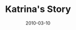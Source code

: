 ---
layout: media
category: media
title: "Katrina's Story"
date: 2010-03-10
description: "Katrina shares her story of freedom."
video: "https://s3.amazonaws.com/crossroadsvideomessages/KatrinaInterview.mp4"
video-poster: "http://s3.amazonaws.com/crossroads-media/images/legacy/content/KatrinaInterview-still.jpg"
---